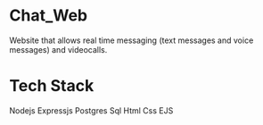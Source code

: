 # Chat_Web
Website that allows real time messaging (text messages and voice messages) and videocalls.
# Tech Stack
Nodejs
Expressjs
Postgres Sql
Html
Css
EJS
